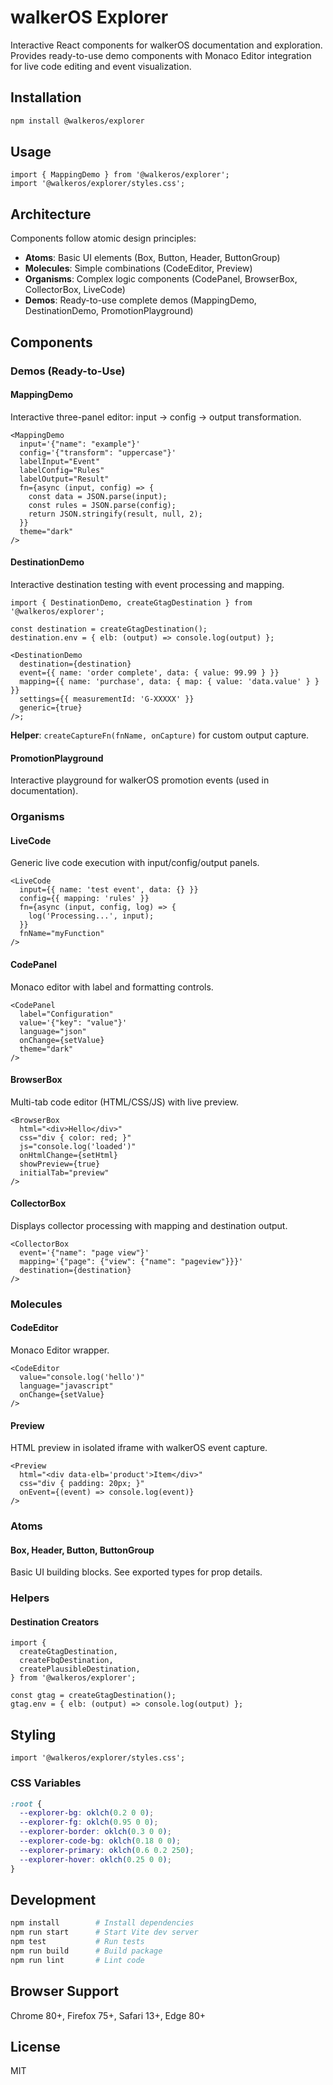 # walkerOS Explorer

Interactive React components for walkerOS documentation and exploration.
Provides ready-to-use demo components with Monaco Editor integration for live
code editing and event visualization.

## Installation

```bash
npm install @walkeros/explorer
```

## Usage

```tsx
import { MappingDemo } from '@walkeros/explorer';
import '@walkeros/explorer/styles.css';
```

## Architecture

Components follow atomic design principles:

- **Atoms**: Basic UI elements (Box, Button, Header, ButtonGroup)
- **Molecules**: Simple combinations (CodeEditor, Preview)
- **Organisms**: Complex logic components (CodePanel, BrowserBox, CollectorBox,
  LiveCode)
- **Demos**: Ready-to-use complete demos (MappingDemo, DestinationDemo,
  PromotionPlayground)

## Components

### Demos (Ready-to-Use)

#### MappingDemo

Interactive three-panel editor: input → config → output transformation.

```tsx
<MappingDemo
  input='{"name": "example"}'
  config='{"transform": "uppercase"}'
  labelInput="Event"
  labelConfig="Rules"
  labelOutput="Result"
  fn={async (input, config) => {
    const data = JSON.parse(input);
    const rules = JSON.parse(config);
    return JSON.stringify(result, null, 2);
  }}
  theme="dark"
/>
```

#### DestinationDemo

Interactive destination testing with event processing and mapping.

```tsx
import { DestinationDemo, createGtagDestination } from '@walkeros/explorer';

const destination = createGtagDestination();
destination.env = { elb: (output) => console.log(output) };

<DestinationDemo
  destination={destination}
  event={{ name: 'order complete', data: { value: 99.99 } }}
  mapping={{ name: 'purchase', data: { map: { value: 'data.value' } } }}
  settings={{ measurementId: 'G-XXXXX' }}
  generic={true}
/>;
```

**Helper**: `createCaptureFn(fnName, onCapture)` for custom output capture.

#### PromotionPlayground

Interactive playground for walkerOS promotion events (used in documentation).

### Organisms

#### LiveCode

Generic live code execution with input/config/output panels.

```tsx
<LiveCode
  input={{ name: 'test event', data: {} }}
  config={{ mapping: 'rules' }}
  fn={async (input, config, log) => {
    log('Processing...', input);
  }}
  fnName="myFunction"
/>
```

#### CodePanel

Monaco editor with label and formatting controls.

```tsx
<CodePanel
  label="Configuration"
  value='{"key": "value"}'
  language="json"
  onChange={setValue}
  theme="dark"
/>
```

#### BrowserBox

Multi-tab code editor (HTML/CSS/JS) with live preview.

```tsx
<BrowserBox
  html="<div>Hello</div>"
  css="div { color: red; }"
  js="console.log('loaded')"
  onHtmlChange={setHtml}
  showPreview={true}
  initialTab="preview"
/>
```

#### CollectorBox

Displays collector processing with mapping and destination output.

```tsx
<CollectorBox
  event='{"name": "page view"}'
  mapping='{"page": {"view": {"name": "pageview"}}}'
  destination={destination}
/>
```

### Molecules

#### CodeEditor

Monaco Editor wrapper.

```tsx
<CodeEditor
  value="console.log('hello')"
  language="javascript"
  onChange={setValue}
/>
```

#### Preview

HTML preview in isolated iframe with walkerOS event capture.

```tsx
<Preview
  html="<div data-elb='product'>Item</div>"
  css="div { padding: 20px; }"
  onEvent={(event) => console.log(event)}
/>
```

### Atoms

#### Box, Header, Button, ButtonGroup

Basic UI building blocks. See exported types for prop details.

### Helpers

#### Destination Creators

```tsx
import {
  createGtagDestination,
  createFbqDestination,
  createPlausibleDestination,
} from '@walkeros/explorer';

const gtag = createGtagDestination();
gtag.env = { elb: (output) => console.log(output) };
```

## Styling

```tsx
import '@walkeros/explorer/styles.css';
```

### CSS Variables

```css
:root {
  --explorer-bg: oklch(0.2 0 0);
  --explorer-fg: oklch(0.95 0 0);
  --explorer-border: oklch(0.3 0 0);
  --explorer-code-bg: oklch(0.18 0 0);
  --explorer-primary: oklch(0.6 0.2 250);
  --explorer-hover: oklch(0.25 0 0);
}
```

## Development

```bash
npm install        # Install dependencies
npm run start      # Start Vite dev server
npm test           # Run tests
npm run build      # Build package
npm run lint       # Lint code
```

## Browser Support

Chrome 80+, Firefox 75+, Safari 13+, Edge 80+

## License

MIT
